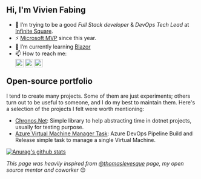 ## Hi, I'm Vivien Fabing

- 🔭 I’m trying to be a good *Full Stack developer* & *DevOps Tech Lead* at [Infinite Square](https://github.com/Infinite-Square).
- ⚡ [Microsoft MVP](https://mvp.microsoft.com/en-us/PublicProfile/5003680) since this year.
- 🌱 I’m currently learning [Blazor](https://github.com/dotnet/aspnetcore/wiki/Blazor-July-2020-Sprint)
- 📫 How to reach me:  
<a href="https://twitter.com/vivienfabing"><img align="left" alt="Vivien FABING | Twitter" width="22px" src="https://cdn.jsdelivr.net/npm/simple-icons@v3/icons/twitter.svg" /></a><a href="https://www.linkedin.com/in/vivien-fabing/"><img align="left" alt="Vivien FABING | LinkedIn" width="22px" src="https://cdn.jsdelivr.net/npm/simple-icons@v3/icons/linkedin.svg" /></a><a href="https://www.vivienfabing.com/"><img align="left" alt="Vivien FABING | Blog" width="22px" src="https://cdn.jsdelivr.net/npm/simple-icons@v3/icons/blogger.svg" /></a><br />  

## Open-source portfolio

I tend to create many projects. Some of them are just experiments; others turn out to be useful to someone, and I do my best to maintain them. Here's a selection of the projects I felt were worth mentioning:

* [Chronos.Net](https://github.com/vfabing/Chronos.Net): Simple library to help abstracting time in dotnet projects, usually for testing purpose.
* [Azure Virtual Machine Manager Task](https://github.com/vfabing/AzureVm): Azure DevOps Pipeline Build and Release simple task to manage a single Virtual Machine.  

[![Anurag's github stats](https://github-readme-stats.vercel.app/api?username=vfabing)](https://github.com/anuraghazra/github-readme-stats)

*This page was heavily inspired from [@thomaslevesque](https://github.com/thomaslevesque) page, my open source mentor and coworker* 😊

